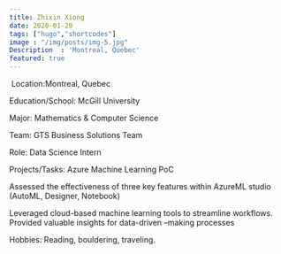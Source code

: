 ```yaml
---
title: Zhixin Xiong 
date: 2020-01-20
tags: ["hugo","shortcodes"]
image : "/img/posts/img-5.jpg"
Description  : 'Montreal, Quebec​'
featured: true
---
```

​
Location:Montreal, Quebec​

Education/School: McGill University​

Major: Mathematics & Computer Science​

Team: GTS Business Solutions Team​

Role: Data Science Intern​

Projects/Tasks: Azure Machine Learning PoC ​

Assessed the effectiveness of three key features within AzureML studio (AutoML, Designer, Notebook)​

Leveraged cloud-based machine learning tools to streamline workflows. Provided valuable insights for data-driven –making processes​

Hobbies: Reading, bouldering, traveling.​


 
<!--Photo by Dimitri Houtteman on Unsplash-->
